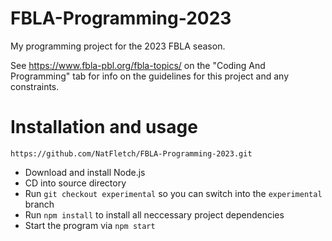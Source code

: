 # FBLA-Programming-2023
My programming project for the 2023 FBLA season.

See https://www.fbla-pbl.org/fbla-topics/ on the "Coding And Programming" tab for info on the guidelines for this project and any constraints.

# Installation and usage
 ```https://github.com/NatFletch/FBLA-Programming-2023.git```
 - Download and install Node.js
 - CD into source directory
 - Run `git checkout experimental` so you can switch into the `experimental` branch
 - Run `npm install` to install all neccessary project dependencies
 - Start the program via `npm start`
